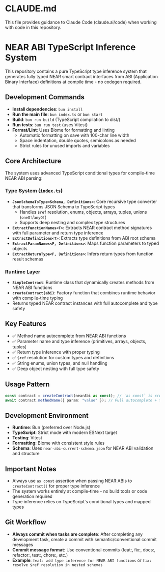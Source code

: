 # CLAUDE.md

This file provides guidance to Claude Code (claude.ai/code) when working with code in this repository.

# NEAR ABI TypeScript Inference System

This repository contains a pure TypeScript type inference system that generates fully typed NEAR smart contract interfaces from ABI (Application Binary Interface) definitions at compile time - no codegen required.

## Development Commands

- **Install dependencies**: `bun install`
- **Run the main file**: `bun index.ts` or `bun start`
- **Build**: `bun run build` (TypeScript compilation to dist/)
- **Run tests**: `bun run test` (uses Vitest)
- **Format/Lint**: Uses Biome for formatting and linting
  - Automatic formatting on save with 100-char line width
  - Space indentation, double quotes, semicolons as needed
  - Strict rules for unused imports and variables

## Core Architecture

The system uses advanced TypeScript conditional types for compile-time NEAR ABI parsing:

### Type System (`index.ts`)
- **`JsonSchemaToType<Schema, Definitions>`**: Core recursive type converter that transforms JSON Schema to TypeScript types
  - Handles `$ref` resolution, enums, objects, arrays, tuples, unions (`oneOf`/`anyOf`)
  - Supports deep nesting and complex type structures
- **`ExtractFunctionNames<T>`**: Extracts NEAR contract method signatures with full parameter and return type inference
- **`ExtractDefinitions<T>`**: Extracts type definitions from ABI root schema
- **`ExtractParamNames<F, Definitions>`**: Maps function parameters to typed objects
- **`ExtractReturnType<F, Definitions>`**: Infers return types from function result schemas

### Runtime Layer
- **`SimpleContract`**: Runtime class that dynamically creates methods from NEAR ABI functions
- **`createContract(abi)`**: Factory function that combines runtime behavior with compile-time typing
- Returns typed NEAR contract instances with full autocomplete and type safety

## Key Features

- ✅ Method name autocomplete from NEAR ABI functions
- ✅ Parameter name and type inference (primitives, arrays, objects, tuples)
- ✅ Return type inference with proper typing
- ✅ `$ref` resolution for custom types and definitions
- ✅ String enums, union types, and null handling
- ✅ Deep object nesting with full type safety

## Usage Pattern

```typescript
const contract = createContract(nearAbi as const); // `as const` is crucial for type inference
await contract.methodName({ param: "value" }); // Full autocomplete + type checking for NEAR contract calls
```

## Development Environment

- **Runtime**: Bun (preferred over Node.js)
- **TypeScript**: Strict mode with modern ESNext target
- **Testing**: Vitest
- **Formatting**: Biome with consistent style rules
- **Schema**: Uses `near-abi-current-schema.json` for NEAR ABI validation and structure

## Important Notes

- Always use `as const` assertion when passing NEAR ABIs to `createContract()` for proper type inference
- The system works entirely at compile-time - no build tools or code generation required
- Type inference relies on TypeScript's conditional types and mapped types

## Git Workflow

- **Always commit when tasks are complete**: After completing any development task, create a commit with semantic/conventional commit messages
- **Commit message format**: Use conventional commits (feat:, fix:, docs:, refactor:, test:, chore:, etc.)
- **Example**: `feat: add type inference for NEAR ABI functions` or `fix: resolve $ref resolution in nested schemas`